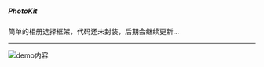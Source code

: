 

##### PhotoKit 
 简单的相册选择框架，代码还未封装，后期会继续更新...

------


![demo内容](https://github.com/Chana719/PhotoKit-Swift/blob/master/PhotoKit-Swift/PhotoKit.gif)




